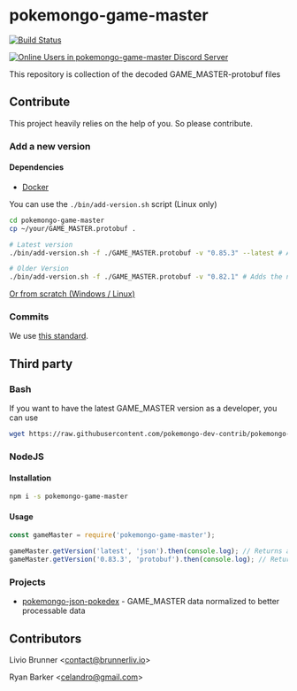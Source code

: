 ﻿# pokemongo-game-master

[![Build Status](https://travis-ci.org/pokemongo-dev-contrib/pokemongo-game-master.svg?branch=master)](https://travis-ci.org/pokemongo-dev-contrib/pokemongo-game-master)

[![Online Users in pokemongo-game-master Discord Server](https://discordapp.com/api/guilds/293741011665027073/embed.png)](https://discord.gg/ssVqwvX)


This repository is collection of the decoded GAME_MASTER-protobuf files

## Contribute

This project heavily relies on the help of you. So please contribute. 

### Add a new version

#### Dependencies

- [Docker](https://www.docker.com/)

You can use the `./bin/add-version.sh` script (Linux only) 

```bash
cd pokemongo-game-master
cp ~/your/GAME_MASTER.protobuf .

# Latest version
./bin/add-version.sh -f ./GAME_MASTER.protobuf -v "0.85.3" --latest # Adds the new version "0.85.3", which is the latest version

# Older Version
./bin/add-version.sh -f ./GAME_MASTER.protobuf -v "0.82.1" # Adds the new version "0.82.1", which is NOT the latest version
```


[Or from scratch (Windows / Linux)](doc/ADDVERSION.md)

### Commits

We use [this standard](https://github.com/erlang/otp/wiki/Writing-good-commit-messages).

## Third party

### Bash

If you want to have the latest GAME_MASTER version as a developer, you can use 
```bash
wget https://raw.githubusercontent.com/pokemongo-dev-contrib/pokemongo-game-master/master/versions/latest/GAME_MASTER.json
```

### NodeJS

#### Installation

```bash
npm i -s pokemongo-game-master
```

#### Usage

```JavaScript
const gameMaster = require('pokemongo-game-master');

gameMaster.getVersion('latest', 'json').then(console.log); // Returns as object: { itemTemplates: [ ... ], timestampMs: '1512514949791' }
gameMaster.getVersion('0.83.3', 'protobuf').then(console.log); // Returns the version 0.83.3 as string
```

### Projects

- [pokemongo-json-pokedex](https://github.com/pokemongo-dev-contrib/pokemongo-json-pokedex) - GAME_MASTER data normalized to better processable data



## Contributors

Livio Brunner <<a href="mailto:contact@brunnerliv.io">contact@brunnerliv.io</a>>

Ryan Barker <<a href="mailto:celandro@gmail.com">celandro@gmail.com</a>>
